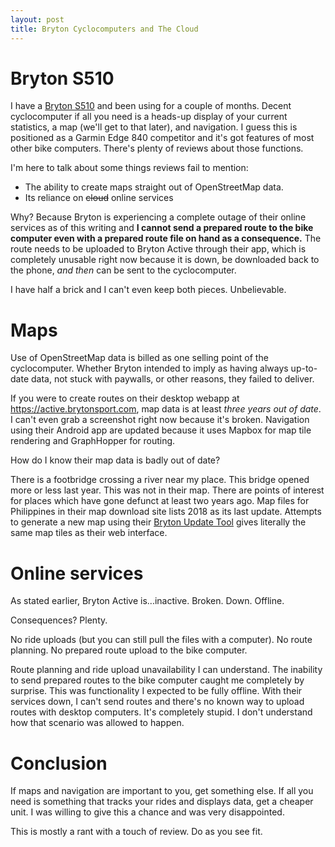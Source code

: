 ```yaml
---
layout: post
title: Bryton Cyclocomputers and The Cloud
---
```


# Bryton S510

I have a [Bryton S510](https://www.brytonsport.com.tw/en/products/rider-s510)
and been using for a couple of months. Decent cyclocomputer if all you need is a
heads-up display of your current statistics, a map (we'll get to that later),
and navigation. I guess this is positioned as a Garmin Edge 840 competitor and
it's got features of most other bike computers. There's plenty of reviews about
those functions.

I'm here to talk about some things reviews fail to mention:
* The ability to create maps straight out of OpenStreetMap data.
* Its reliance on ~~cloud~~ online services

Why? Because Bryton is experiencing a complete outage of their online services
as of this writing and **I cannot send a prepared route to the bike computer
even with a prepared route file on hand as a consequence.** The route needs to
be uploaded to Bryton Active through their app, which is completely unusable
right now because it is down, be downloaded back to the phone, _and then_ can be
sent to the cyclocomputer.

I have half a brick and I can't even keep both pieces. Unbelievable.

# Maps

Use of OpenStreetMap data is billed as one selling point of the cyclocomputer.
Whether Bryton intended to imply as having always up-to-date data, not stuck
with paywalls, or other reasons, they failed to deliver.

If you were to create routes on their desktop webapp at
<https://active.brytonsport.com>, map data is at least _three years out of
date_. I can't even grab a screenshot right now because it's broken. Navigation
using their Android app are updated because it uses Mapbox for map tile
rendering and GraphHopper for routing.

How do I know their map data is badly out of date?

There is a footbridge crossing a river near my place. This bridge opened more or
less last year. This was not in their map. There are points of interest for
places which have gone defunct at least two years ago. Map files for Philippines
in their map download site lists 2018 as its last update. Attempts to generate a
new map using their [Bryton Update
Tool](https://www.brytonsport.com/eService/#/supportResult?tag=BrytonTool) gives
literally the same map tiles as their web interface.

# Online services

As stated earlier, Bryton Active is...inactive. Broken. Down. Offline.

Consequences? Plenty.

No ride uploads (but you can still pull the files with a computer). No route
planning. No prepared route upload to the bike computer.

Route planning and ride upload unavailability I can understand. The inability to
send prepared routes to the bike computer caught me completely by surprise. This
was functionality I expected to be fully offline. With their services down, I
can't send routes and there's no known way to upload routes with desktop
computers. It's completely stupid. I don't understand how that scenario was
allowed to happen.

# Conclusion

If maps and navigation are important to you, get something else. If all you need
is something that tracks your rides and displays data, get a cheaper unit. I was
willing to give this a chance and was very disappointed.

This is mostly a rant with a touch of review. Do as you see fit.
